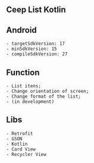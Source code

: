 Ceep List Kotlin
---------------------------------------

**Android**
---------------------------------------
    - targetSdkVersion: 17
    - minSdkVersion: 15
    - compileSdkVersion: 27
**Function**
---------------------------------------
    - List itens;
    - Change orientation of screen;
    - Change format of the list;
    - (in development)
**Libs**
---------------------------------------
    - Retrofit
    - GSON
    - Kotlin
    - Card View
    - Recycler View
